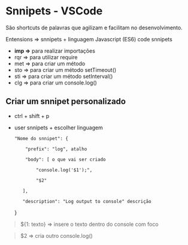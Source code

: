 # Snnipets - VSCode

São shortcuts de palavras que agilizam e facilitam no desenvolvimento. 

Entensions => snnipets + linguagem
Javascript (ES6) code snnipets
- **imp =>** para realizar importações
- rqr => para utilizar require
- met => para criar um método
- sto => para criar um método setTimeout()
- sti => para criar um método setInterval()
- clg => para criar um console.log()

## Criar um snnipet personalizado
- ctrl + shift + p
- user snnipets + escolher linguagem

      "Nome do snnipet": {

          "prefix": "log", atalho

          "body": [ o que vai ser criado

              "console.log('$1');",

              "$2"

         ],

         "description": "Log output to console" descrição

     }




> ${1: texto} => insere o texto dentro do console com foco

> $2 => cria outro console.log()
